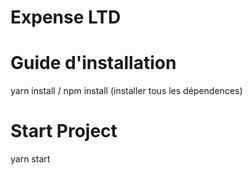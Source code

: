 # Expense LTD


# Guide d'installation

yarn install / npm install (installer tous les dépendences)

# Start Project

yarn start
